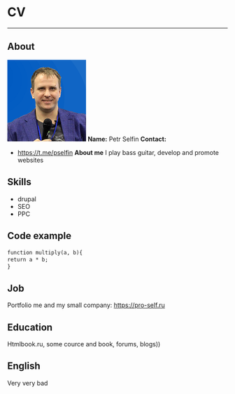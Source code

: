 # CV
***
## About

![Avatar](img/avatar.png "Avatar")
**Name:** Petr Selfin
**Contact:** 
* https://t.me/pselfin
**About me**
I play bass guitar, develop and promote websites

## Skills
* drupal
* SEO
* PPC

## Code example

```
function multiply(a, b){
return a * b;
}

```

## Job

Portfolio me and my small company: https://pro-self.ru

## Education
Htmlbook.ru, some cource and book, forums, blogs))

## English
Very very bad